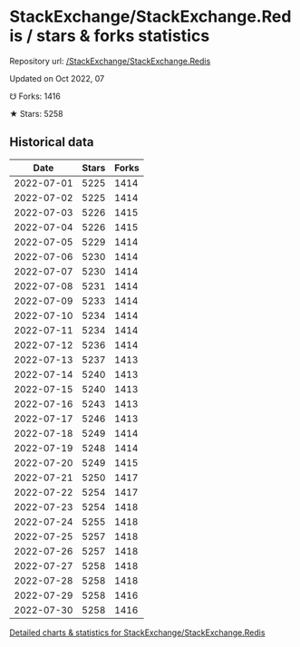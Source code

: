 # StackExchange/StackExchange.Redis / stars & forks statistics

Repository url: [/StackExchange/StackExchange.Redis](https://github.com/StackExchange/StackExchange.Redis)

Updated on Oct 2022, 07

☋ Forks: 1416

★ Stars: 5258

## Historical data
| Date | Stars | Forks |
|------|-------|-------|
| 2022-07-01 | 5225 | 1414 | 
| 2022-07-02 | 5225 | 1414 | 
| 2022-07-03 | 5226 | 1415 | 
| 2022-07-04 | 5226 | 1415 | 
| 2022-07-05 | 5229 | 1414 | 
| 2022-07-06 | 5230 | 1414 | 
| 2022-07-07 | 5230 | 1414 | 
| 2022-07-08 | 5231 | 1414 | 
| 2022-07-09 | 5233 | 1414 | 
| 2022-07-10 | 5234 | 1414 | 
| 2022-07-11 | 5234 | 1414 | 
| 2022-07-12 | 5236 | 1414 | 
| 2022-07-13 | 5237 | 1413 | 
| 2022-07-14 | 5240 | 1413 | 
| 2022-07-15 | 5240 | 1413 | 
| 2022-07-16 | 5243 | 1413 | 
| 2022-07-17 | 5246 | 1413 | 
| 2022-07-18 | 5249 | 1414 | 
| 2022-07-19 | 5248 | 1414 | 
| 2022-07-20 | 5249 | 1415 | 
| 2022-07-21 | 5250 | 1417 | 
| 2022-07-22 | 5254 | 1417 | 
| 2022-07-23 | 5254 | 1418 | 
| 2022-07-24 | 5255 | 1418 | 
| 2022-07-25 | 5257 | 1418 | 
| 2022-07-26 | 5257 | 1418 | 
| 2022-07-27 | 5258 | 1418 | 
| 2022-07-28 | 5258 | 1418 | 
| 2022-07-29 | 5258 | 1416 | 
| 2022-07-30 | 5258 | 1416 | 


[Detailed charts & statistics for StackExchange/StackExchange.Redis](https://reviewgithub.com/rep/StackExchange/StackExchange.Redis)
